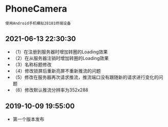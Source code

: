 
# PhoneCamera
    使用Android手机模拟28181终端设备

## 2021-06-13 22:30:30
- （1）在注册到服务器时增加转圈的Loading效果
- （2）在从服务器注销时增加转圈的Loading效果
- （3）名称标题修改
- （4）修改锁屏后重新亮屏不重新推流的问题
- （5）修改在服务器再次请求推流，推流端口没有跟随新的请求进行变化的问题
- （6）修改默认推流分辨率为352x288

## 2019-10-09 19:55:00
- 第一个版本发布